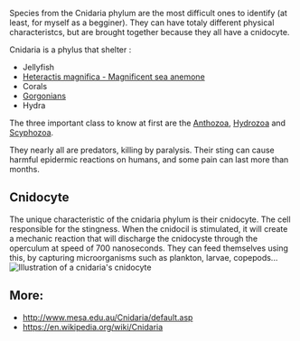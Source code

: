 Species from the Cnidaria phylum are the most difficult ones to identify (at least, for myself as a begginer). They can have totaly different physical characteristcs, but are brought together because they all have a cnidocyte.

Cnidaria is a phylus that shelter :
- Jellyfish
- [Heteractis magnifica - Magnificent sea anemone](Heteractis%20magnifica%20-%20Magnificent%20sea%20anemone.md)
- Corals
- [Gorgonians](Scleraxonia%20&%20Halaxonia%20sp.%20-%20Gorgonians.md)
- Hydra

The three important class to know at first are the [Anthozoa](Anthozoa.md), [Hydrozoa](Hydrozoa.md) and [Scyphozoa](Scyphozoa.md). 

They nearly all are predators, killing by paralysis. Their sting can cause harmful epidermic reactions on humans, and some pain can last more than months. 

## Cnidocyte
The unique characteristic of the cnidaria phylum is their cnidocyte. The cell responsible for the stingness. When the cnidocil is stimulated, it will create a mechanic reaction that will discharge the cnidocyste through the operculum at speed of 700 nanoseconds. They can feed themselves using this, by capturing microorganisms such as plankton, larvae, copepods... 
![Illustration of a cnidaria's cnidocyte](Untitled_Artwork.png)

## More: 
- http://www.mesa.edu.au/Cnidaria/default.asp
- https://en.wikipedia.org/wiki/Cnidaria
